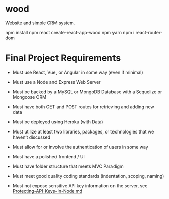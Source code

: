 # wood
Website and simple CRM system.


npm install
npm react
create-react-app-wood
npm yarn
npm i react-router-dom

# Final Project Requirements

* Must use React, Vue, or Angular in some way (even if minimal)

* Must use a Node and Express Web Server

* Must be backed by a MySQL or MongoDB Database with a Sequelize or Mongoose ORM  

* Must have both GET and POST routes for retrieving and adding new data

* Must be deployed using Heroku (with Data)

* Must utilize at least two libraries, packages, or technologies that we haven’t discussed

* Must allow for or involve the authentication of users in some way

* Must have a polished frontend / UI 

* Must have folder structure that meets MVC Paradigm

* Must meet good quality coding standards (indentation, scoping, naming)

* Must not expose sensitive API key information on the server, see [Protecting-API-Keys-In-Node.md](../../../../01-Class-Content/10-nodejs/03-Supplemental/Protecting-API-Keys-In-Node.md)
